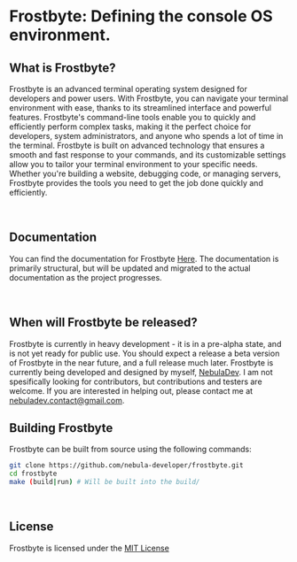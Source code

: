 # Frostbyte: Defining the console OS environment.

## What is Frostbyte?

Frostbyte is an advanced terminal operating system designed for developers and power users. With Frostbyte, you can navigate your terminal environment with ease, thanks to its streamlined interface and powerful features. Frostbyte's command-line tools enable you to quickly and efficiently perform complex tasks, making it the perfect choice for developers, system administrators, and anyone who spends a lot of time in the terminal. Frostbyte is built on advanced technology that ensures a smooth and fast response to your commands, and its customizable settings allow you to tailor your terminal environment to your specific needs. Whether you're building a website, debugging code, or managing servers, Frostbyte provides the tools you need to get the job done quickly and efficiently.

<br>

## Documentation

You can find the documentation for Frostbyte [Here](/docs/README.md). The documentation is primarily structural, but will be updated and migrated to the actual documentation as the project progresses.

<br>

## When will Frostbyte be released?

Frostbyte is currently in heavy development - it is in a pre-alpha state, and is not yet ready for public use. You should expect a release a beta version of Frostbyte in the near future, and a full release much later. Frostbyte is currently being developed and designed by myself, [NebulaDev](https://github.com/nebula-developer). I am not spesifically looking for contributors, but contributions and testers are welcome. If you are interested in helping out, please contact me at [nebuladev.contact@gmail.com](mailto:nebuladev.contact@gmail.com).

## Building Frostbyte

Frostbyte can be built from source using the following commands:

```bash
git clone https://github.com/nebula-developer/frostbyte.git
cd frostbyte
make (build|run) # Will be built into the build/
```

<br>

## License

Frostbyte is licensed under the [MIT License](/LICENSE)